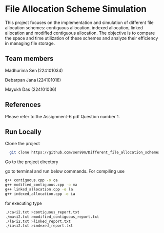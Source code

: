 
# File Allocation Scheme Simulation
This project focuses on the implementation and simulation of different file allocation schemes: contiguous allocation, indexed allocation, linked allocation and modified contiguous allocation. The objective is to compare the space and time utilization of these schemes and analyze their efficiency in managing file storage.

## Team members
Madhurima Sen (224101034)  

Debarpan Jana (224101016)  

Mayukh Das (224101036)  
## References
Please refer to the Assignment-6 pdf Question number 1.
## Run Locally

Clone the project

```bash
  git clone https://github.com/sen99m/Different_file_allocation_schemes_implementation.git
```

Go to the project directory

go to terminal and run below commands.
For compiling use 
```bash
g++ contiguous.cpp -o ca 
g++ modified_contiguous.cpp -o ma
g++ linked_allocation.cpp -o la
g++ indexed_allocation.cpp -o ia
```
for executing type 
```bash
./ca<i2.txt >contiguous_report.txt
./ma<i2.txt >modified_contiguous_report.txt
./la<i2.txt >linked_report.txt
./ia<i2.txt >indexed_report.txt
```


